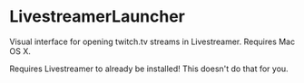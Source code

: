 LivestreamerLauncher
===========================

Visual interface for opening twitch.tv streams in Livestreamer. Requires Mac OS X.

Requires Livestreamer to already be installed! This doesn't do that for you.


